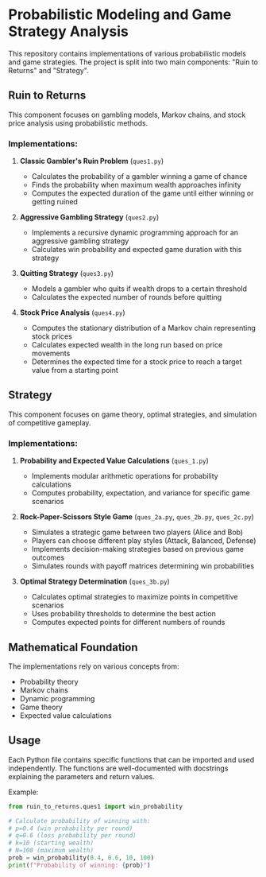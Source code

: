 # Probabilistic Modeling and Game Strategy Analysis

This repository contains implementations of various probabilistic models and game strategies. The project is split into two main components: "Ruin to Returns" and "Strategy".

## Ruin to Returns

This component focuses on gambling models, Markov chains, and stock price analysis using probabilistic methods.

### Implementations:

1. **Classic Gambler's Ruin Problem** (`ques1.py`)
   - Calculates the probability of a gambler winning a game of chance
   - Finds the probability when maximum wealth approaches infinity
   - Computes the expected duration of the game until either winning or getting ruined

2. **Aggressive Gambling Strategy** (`ques2.py`)
   - Implements a recursive dynamic programming approach for an aggressive gambling strategy
   - Calculates win probability and expected game duration with this strategy

3. **Quitting Strategy** (`ques3.py`)
   - Models a gambler who quits if wealth drops to a certain threshold
   - Calculates the expected number of rounds before quitting

4. **Stock Price Analysis** (`ques4.py`)
   - Computes the stationary distribution of a Markov chain representing stock prices
   - Calculates expected wealth in the long run based on price movements
   - Determines the expected time for a stock price to reach a target value from a starting point

## Strategy

This component focuses on game theory, optimal strategies, and simulation of competitive gameplay.

### Implementations:

1. **Probability and Expected Value Calculations** (`ques_1.py`)
   - Implements modular arithmetic operations for probability calculations
   - Computes probability, expectation, and variance for specific game scenarios

2. **Rock-Paper-Scissors Style Game** (`ques_2a.py`, `ques_2b.py`, `ques_2c.py`)
   - Simulates a strategic game between two players (Alice and Bob)
   - Players can choose different play styles (Attack, Balanced, Defense)
   - Implements decision-making strategies based on previous game outcomes
   - Simulates rounds with payoff matrices determining win probabilities

3. **Optimal Strategy Determination** (`ques_3b.py`)
   - Calculates optimal strategies to maximize points in competitive scenarios
   - Uses probability thresholds to determine the best action
   - Computes expected points for different numbers of rounds

## Mathematical Foundation

The implementations rely on various concepts from:
- Probability theory
- Markov chains
- Dynamic programming
- Game theory
- Expected value calculations

## Usage

Each Python file contains specific functions that can be imported and used independently. The functions are well-documented with docstrings explaining the parameters and return values.

Example:
```python
from ruin_to_returns.ques1 import win_probability

# Calculate probability of winning with:
# p=0.4 (win probability per round)
# q=0.6 (loss probability per round)
# k=10 (starting wealth)
# N=100 (maximum wealth)
prob = win_probability(0.4, 0.6, 10, 100)
print(f"Probability of winning: {prob}")
```
